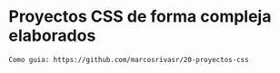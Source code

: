 # Proyectos CSS de forma compleja elaborados
    Como guia: https://github.com/marcosrivasr/20-proyectos-css
    